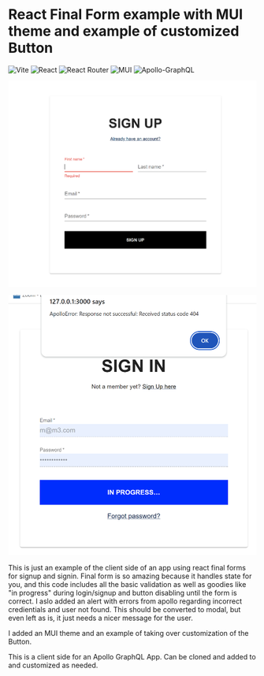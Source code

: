 # React Final Form example with MUI theme and example of customized Button

![Vite](https://img.shields.io/badge/vite-%23646CFF.svg?style=for-the-badge&logo=vite&logoColor=white)
![React](https://img.shields.io/badge/react-%2320232a.svg?style=for-the-badge&logo=react&logoColor=%2361DAFB)
![React Router](https://img.shields.io/badge/React_Router-CA4245?style=for-the-badge&logo=react-router&logoColor=white)
![MUI](https://img.shields.io/badge/MUI-%230081CB.svg?style=for-the-badge&logo=mui&logoColor=white)
![Apollo-GraphQL](https://img.shields.io/badge/-ApolloGraphQL-311C87?style=for-the-badge&logo=apollo-graphql)


![screenshot-1](./src/assets/signup.png)


![screenshot-1](./src/assets/error.png)

This is just an example of the client side of an app using react final forms for signup and signin. Final form is so amazing because it handles state for you, and this code includes all the basic validation as well as goodies like "in progress" during login/signup and button disabling until the form is correct. I aslo added an alert with errors from apollo regarding incorrect credientials and user not found. This should be converted to modal, but even left as is, it just needs a nicer message for the user. 

I added an MUI theme and an example of taking over customization of the Button. 

This is a client side for an Apollo GraphQL App. Can be cloned and added to and customized as needed. 